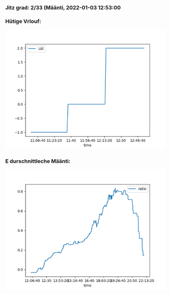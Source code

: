### Jitz grad: 2/33 (Määnti, 2022-01-03 12:53:00

### Hütige Vrlouf:
![Graph](Today.png)

### E durschnittleche Määnti:
![Graph](Määnti.png)